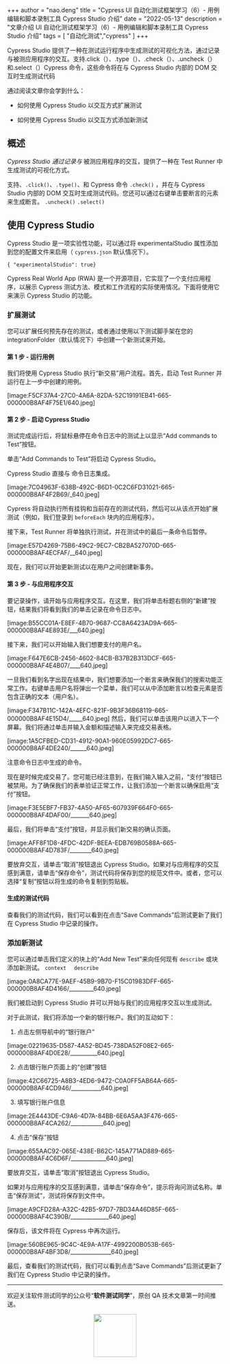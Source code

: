 +++
author = "nao.deng"
title = "Cypress UI 自动化测试框架学习（6）- 用例编辑和脚本录制工具 Cypress Studio 介绍"
date = "2022-05-13"
description = "文章介绍 UI 自动化测试框架学习（6）- 用例编辑和脚本录制工具 Cypress Studio 介绍"
tags = [
"自动化测试","cypress"
]
+++

Cypress Studio 提供了一种在测试运行程序中生成测试的可视化方法，通过记录与被测应用程序的交互。支持.click（）、.type（）、.check（）、.uncheck（）和.select（）Cypress 命令，这些命令将在与 Cypress Studio 内部的 DOM 交互时生成测试代码

通过阅读文章你会学到什么：

- 如何使用 Cypress Studio 以交互方式扩展测试

- 如何使用 Cypress Studio 以交互方式添加新测试

## 概述

_Cypress Studio 通过记录与_ 被测应用程序的交互，提供了一种在 Test Runner 中生成测试的可视化方式。

支持、`.click()`、`.type()`、和 Cypress 命令 `.check()` ，并在与 Cypress Studio 内部的 DOM 交互时生成测试代码。您还可以通过右键单击要断言的元素来生成断言。 `.uncheck()` `.select()`

## 使用 Cypress Studio

Cypress Studio 是一项实验性功能，可以通过将 experimentalStudio 属性添加到您的配置文件来启用（ `cypress.json` 默认情况下）。

```
{ "experimentalStudio": true}
```

Cypress Real World App (RWA) 是一个开源项目，它实现了一个支付应用程序，以展示 Cypress 测试方法、模式和工作流程的实际使用情况。下面将使用它来演示 Cypress Studio 的功能。

### 扩展测试

您可以扩展任何预先存在的测试，或者通过使用以下测试脚手架在您的 integrationFolder（默认情况下）中创建一个新测试来开始。

#### 第 1 步 - 运行用例

我们将使用 Cypress Studio 执行“新交易”用户流程。首先，启动 Test Runner 并运行在上一步中创建的用例。

[image:F5CF37A4-27C0-4A6A-82DA-52C19191EB41-665-000000B8AF4F75E1/640.jpeg]

#### 第 2 步 - 启动 Cypress Studio

测试完成运行后，将鼠标悬停在命令日志中的测试上以显示“Add commands to Test”按钮。

单击“Add Commands to Test”将启动 Cypress Studio。

Cypress Studio 直接与 命令日志集成。

[image:7C04963F-638B-492C-B6D1-0C2C6FD31021-665-000000B8AF4F2B69/_640.jpeg]

Cypress 将自动执行所有挂钩和当前存在的测试代码，然后可以从该点开始扩展测试（例如，我们登录到 `beforeEach` 块内的应用程序）。

接下来，Test Runner 将单独执行测试，并在测试中的最后一条命令后暂停。

[image:E57D4269-75B6-49C2-9EC7-CB2BA527070D-665-000000B8AF4ECFAF/__640.jpeg]

现在，我们可以开始更新测试以在用户之间创建新事务。

#### 第 3 步 - 与应用程序交互

要记录操作，请开始与应用程序交互。在这里，我们将单击标题右侧的“新建”按钮，结果我们将看到我们的单击记录在命令日志中。

[image:B55CC01A-E8EF-4B70-9687-CC8A6423AD9A-665-000000B8AF4E893E/___640.jpeg]

接下来，我们可以开始输入我们想要支付的用户名。

[image:F647E6CB-2456-4602-84CB-B37B2B313DCF-665-000000B8AF4E4B07/____640.jpeg]

一旦我们看到名字出现在结果中，我们想要添加一个断言来确保我们的搜索功能正常工作。右键单击用户名将弹出一个菜单，我们可以从中添加断言以检查元素是否包含正确的文本（用户名）。

[image:F347B11C-142A-4EFC-821F-9B3F36B68119-665-000000B8AF4E15D4/_____640.jpeg]
然后，我们可以单击该用户以进入下一个屏幕。我们将通过单击并输入金额和描述输入来完成交易表格。

[image:1A5CFBED-CD31-4912-90A1-960E05992DC7-665-000000B8AF4DE240/______640.jpeg]

注意命令日志中生成的命令。

现在是时候完成交易了。您可能已经注意到，在我们输入输入之前，“支付”按钮已被禁用。为了确保我们的表单验证正常工作，让我们添加一个断言以确保启用“支付”按钮。

[image:F3E5EBF7-FB37-4A50-AF65-607939F664F0-665-000000B8AF4DAF00/_______640.jpeg]

最后，我们将单击“支付”按钮，并显示我们新交易的确认页面。

[image:AFF8F1D8-4FDC-42DF-BEEA-EDB769B0588A-665-000000B8AF4D783F/________640.jpeg]

要放弃交互，请单击“取消”按钮退出 Cypress Studio。如果对与应用程序的交互感到满意，请单击“保存命令”，测试代码将保存到您的规范文件中。或者，您可以选择“复制”按钮以将生成的命令复制到剪贴板。

#### 生成的测试代码

查看我们的测试代码，我们可以看到在点击“Save Commands”后测试更新了我们在 Cypress Studio 中记录的操作。

### 添加新测试

您可以通过单击我们定义的块上的“Add New Test”来向任何现有 `describe` 或块添加新测试。 `context ` ` describe`

[image:0A8CA77E-9AEF-45B9-9B70-F15C01983DFF-665-000000B8AF4D4166/_________640.jpeg]

我们被启动到 Cypress Studio 并可以开始与我们的应用程序交互以生成测试。

对于此测试，我们将添加一个新的银行帐户。我们的互动如下：

1. 点击左侧导航中的“银行账户”

[image:02219635-D587-4A52-BD45-738DA52F08E2-665-000000B8AF4D0E28/__________640.jpeg]

2. 点击银行账户页面上的“创建”按钮

[image:42C66725-A8B3-4ED6-9472-C0A0FF5AB64A-665-000000B8AF4CD946/___________640.jpeg]

3. 填写银行账户信息

[image:2E4443DE-C9A6-4D7A-84BB-6E6A5AA3F476-665-000000B8AF4CA262/____________640.jpeg]

4. 点击“保存”按钮

[image:655AAC92-065E-438E-B62C-145A771AD889-665-000000B8AF4C6D6F/_____________640.jpeg]

要放弃交互，请单击“取消”按钮退出 Cypress Studio。

如果对与应用程序的交互感到满意，请单击“保存命令”，提示将询问测试名称。单击“保存测试”，测试将保存到文件中。

[image:A9CFD28A-A32C-42B5-97D7-7BD34A46D85F-665-000000B8AF4C390B/______________640.jpeg]

保存后，该文件将在 Cypress 中再次运行。

[image:560BE965-9C4C-4E9A-A17F-4992200B053B-665-000000B8AF4BF3D8/_______________640.jpeg]

最后，查看我们的测试代码，我们可以看到点击“Save Commands”后测试更新了我们在 Cypress Studio 中记录的操作。

---
欢迎关注软件测试同学的公众号“**软件测试同学**”，原创 QA 技术文章第一时间推送。
<!-- markdownlint-disable MD045 -->
<!-- markdownlint-disable MD033 -->
<center>
  <img src="https://cdn.jsdelivr.net/gh/naodeng/blogimg@master/uPic/2023112015'QR Code for 公众号.jpg" style="width: 100px;">
</center>
<!-- markdownlint-disable MD033 -->
<!-- markdownlint-disable MD045 -->
